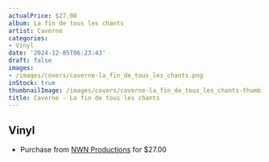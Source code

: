 ```yaml
---
actualPrice: $27.00
album: La fin de tous les chants
artist: Caverne
categories:
- Vinyl
date: '2024-12-05T06:23:43'
draft: false
images:
- /images/covers/caverne-la_fin_de_tous_les_chants.png
inStock: true
thumbnailImage: /images/covers/caverne-la_fin_de_tous_les_chants-thumb.png
title: Caverne - La fin de tous les chants
---
```


## Vinyl
* Purchase from [NWN Productions](http://shop.nwnprod.com/index.php?route=product/product&path=75&product_id=53597&sort=pd.name&order=ASC) for $27.00
